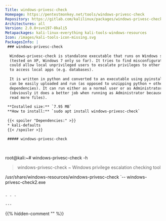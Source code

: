 ```yaml
---
Title: windows-privesc-check
Homepage: https://pentestmonkey.net/tools/windows-privesc-check
Repository: https://gitlab.com/kalilinux/packages/windows-privesc-check
Architectures: all
Version: 2.0.0+svn197-0kali5
Metapackages: kali-linux-everything kali-tools-windows-resources 
Icon: /images/kali-tools-icon-missing.svg
PackagesInfo: |
 ### windows-privesc-check
 
  Windows-privesc-check is standalone executable that runs on Windows systems
  (tested on XP, Windows 7 only so far). It tries to find misconfigurations that
  could allow local unprivileged users to escalate privileges to other users or
  to access local apps (e.g. databases).
   
  It is written in python and converted to an executable using pyinstaller so it
  can be easily uploaded and run (as opposed to unzipping python + other
  dependencies). It can run either as a normal user or as Administrator
  (obviously it does a better job when running as Administrator because it can
  read more files).
 
 **Installed size:** `7.95 MB`  
 **How to install:** `sudo apt install windows-privesc-check`  
 
 {{< spoiler "Dependencies:" >}}
 * kali-defaults 
 {{< /spoiler >}}
 
 ##### windows-privesc-check
 
 
 ```
 root@kali:~# windows-privesc-check -h
 
 > windows-privesc-check ~ Windows privilege escalation checking tool
 
 /usr/share/windows-resources/windows-privesc-check
 `-- windows-privesc-check2.exe
 ```
 
 - - -
 
---
```

{{% hidden-comment "<!--Do not edit anything above this line-->" %}}
